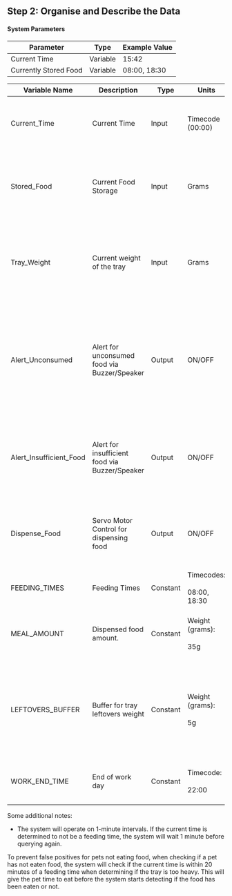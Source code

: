 ## Step 2: Organise and Describe the Data

#### System Parameters

| **Parameter** | **Type** | **Example Value** |
| --- | --- | --- |
| Current Time | Variable | 15:42 |
| Currently Stored Food | Variable | 08:00, 18:30 |

| **Variable Name** | **Description** | **Type** | **Units** | **Notes** |
| --- | --- | --- | --- | --- |
| Current_Time | Current Time | Input | Timecode (00:00) | Value registered in 24hr time. Tracked via internal real-time clock. |
| Stored_Food | Current Food Storage | Input | Grams | Via weight censor in food container. Used to determine how much food is |
| Tray_Weight | Current weight of the tray | Input | Grams | Via weight censor under food tray, used to determine the amount of food left in the feeding tray |
| Alert_Unconsumed | Alert for unconsumed food via Buzzer/Speaker | Output | ON/OFF | Buzzer and Speaker.<br><br>Triggers if detected tray weight is over the Leftovers Buffer value when querying if the pet has not eaten. |
| Alert_Insufficient_Food | Alert for insufficient food via Buzzer/Speaker | Output | ON/OFF | Buzzer and speaker.<br><br>Triggers if detected food storage is insufficient to complete dispersal. |
| Dispense_Food | Servo Motor Control for dispensing food | Output | ON/OFF | Controlled via relay or transistor, servo motor used to dispense food for pets. |
| FEEDING_TIMES | Feeding Times | Constant | Timecodes:<br><br>08:00, 18:30 | Times which food will be dispensed for pets. |
| MEAL_AMOUNT | Dispensed food amount. | Constant | Weight (grams):<br><br>35g | The amount of food that will be dispensed for a pet at a feeding time. |
| LEFTOVERS_BUFFER | Buffer for tray leftovers weight | Constant | Weight (grams):<br><br>5g | A minimum threshold which is used to prevent false-positives when detecting if a pet has eaten or not. |
| WORK_END_TIME | End of work day | Constant | Timecode:<br><br>22:00 | Time in which the system will automatically power down. |

Some additional notes:

- The system will operate on 1-minute intervals. If the current time is determined to not be a feeding time, the system will wait 1 minute before querying again.

To prevent false positives for pets not eating food, when checking if a pet has not eaten food, the system will check if the current time is within 20 minutes of a feeding time when determining if the tray is too heavy. This will give the pet time to eat before the system starts detecting if the food has been eaten or not.
